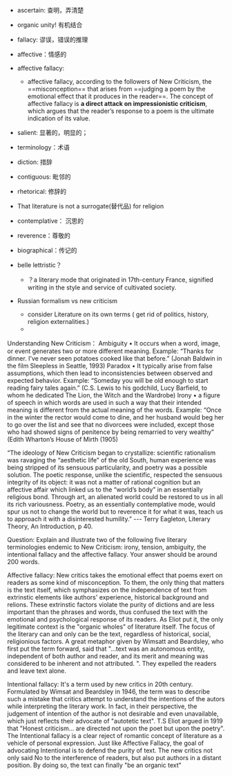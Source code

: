 - ascertain: 查明，弄清楚
- organic unity! 有机结合
- fallacy: 谬误，错误的推理
- affective：情感的
- affective fallacy:
    - affective fallacy, according to the followers of New Criticism, the ==misconception== that arises from ==judging a poem by the emotional effect that it produces in the reader==. The concept of affective fallacy is **a direct attack on impressionistic criticism**, which argues that the reader’s response to a poem is the ultimate indication of its value.
- salient: 显著的，明显的；
- terminology：术语
- diction: 措辞
- contiguous: 毗邻的
- rhetorical: 修辞的
- That literature is not a surrogate(替代品) for religion
- contemplative： 沉思的
- reverence：尊敬的
- biographical：传记的
- belle lettristic？
    - ？a literary mode that originated in 17th-century France, signified writing in the style and service of cultivated society.

- Russian formalism vs new criticism
    - consider Literature on its own terms ( get rid of politics, history, religion externalities.)
    - 
    


Understanding New Criticism：
Ambiguity • It occurs when a word, image, or event generates two or more different meaning.
Example: “Thanks for dinner. I’ve never seen potatoes cooked like that before.” (Jonah Baldwin in the film Sleepless in Seattle, 1993)
Paradox • It typically arise from false assumptions, which then lead to inconsistencies between observed and expected behavior.
Example: “Someday you will be old enough to start reading fairy tales again.” (C.S. Lewis to his godchild, Lucy Barfield, to whom he dedicated The Lion, the Witch and the Wardrobe)
Irony • a figure of speech in which words are used in such a way that their intended meaning is different from the actual meaning of the words.
Example: “Once in the winter the rector would come to dine, and her husband would beg her to go over the list and see that no divorcees were included, except those who had showed signs of penitence by being remarried to very wealthy” (Edith Wharton’s House of Mirth (1905)
 
“The ideology of New Criticism began to crystallize: scientific rationalism was ravaging the “aesthetic life” of the old South, human experience was being stripped of its sensuous particularity, and poetry was a possible solution. The poetic response, unlike the scientific, respected the sensuous integrity of its object: it was not a matter of rational cognition but an affective affair which linked us to the “world’s body” in an essentially religious bond. Through art, an alienated world could be restored to us in all its rich variousness. Poetry, as an essentially contemplative mode, would spur us not to change the world but to reverence it for what it was, teach us to approach it with a disinterested humility.” --- Terry Eagleton, Literary Theory, An Introduction, p 40.
 
Question: Explain and illustrate two of the following five literary terminologies endemic to New Criticism: irony, tension, ambiguity, the intentional fallacy and the affective fallacy. Your answer should be around 200 words. 


Affective fallacy: New critics takes the emotional effect that poems exert on readers as some kind of misconception. To them, the only thing that matters is the text itself, which symphasizes on the independence of text from extrinstic elements like authors' experience, historical background and relions. These extrinstic factors violate the purity of dictions and are less important than the phrases and words, thus confused the text with the emotional and psychological response of its readers. As Eliot put it, the only legitimate context is the "organic wholes" of literature itself. The focus of the literary can and only can be the text, regardless of historical, social, religionious factors. A great metaphor given by Wimsatt and Beardsley, who first put the term forward, said that "...text was an autonomous entity, independent of both author and reader, and its merit and meaning was considered to be inherent and not attributed. ". They expelled the readers and leave text alone.


Intentional fallacy: It's a term used by new critics in 20th century. Formulated by Wimsat and Beardsley in 1946, the term was to describe such a mistake that critics attempt to understand the intentions of the autors while interpreting the literary work. In fact, in their perspective, the judgement of intention of the author is not desirable and even unavailable, which just reflects their advocate of "autotetic text". T.S Eliot argued in 1919 that "Honest criticism... are directed not upon the poet but upon the poetry". The Intentional fallacy is a clear reject of romantic concept of literature as a vehicle of personal expression. Just like Affective Fallacy, the goal of advocating Intentional is to defend the purity of text. The new critics not only said No to the interference of readers, but also put authors in a distant position. By doing so, the text can finally "be an organic text"